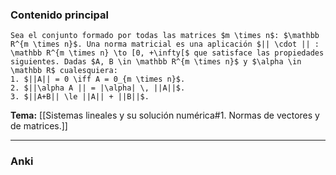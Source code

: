 ### Contenido principal

```ad-Formal
Sea el conjunto formado por todas las matrices $m \times n$: $\mathbb R^{m \times n}$. Una norma matricial es una aplicación $|| \cdot || : \mathbb R^{m \times n} \to [0, +\infty[$ que satisface las propiedades siguientes. Dadas $A, B \in \mathbb R^{m \times n}$ y $\alpha \in \mathbb R$ cualesquiera:
1. $||A|| = 0 \iff A = 0_{m \times n}$.
2. $||\alpha A || = |\alpha| \, ||A||$.
3. $||A+B|| \le ||A|| + ||B||$.
```

**Tema:** [[Sistemas lineales y su solución numérica#1. Normas de vectores y de matrices.]]

---
### Anki
